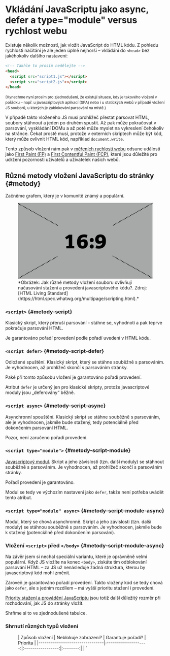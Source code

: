 # Vkládání JavaScriptu jako async, defer a type="module" versus rychlost webu

Existuje několik možností, jak vložit JavaScript do HTML kódu. Z pohledu rychlosti načítání je ale jeden úplně nejhorší – vkládání do `<head>` bez jakéhokoliv dalšího nastavení:

```html
<!-- Takhle to prosím nedělejte -->
<head>
  <script src="script1.js"></script>
  <script src="script2.js"></script>
</head>
```

<small>(Vynechme nyní prosím pro zjednodušení, že existují situace, kdy je takového vložení v pořádku – např. u javascriptových aplikací (SPA) nebo i u statických webů v případě vložení JS souborů, u kterých je zablokování parsování na místě.)</small>

V případě takto vloženého JS musí prohlížeč přestat parsovat HTML, soubory stáhnout a jeden po druhém spustit. Až pak může pokračovat v parsování, vyskládání DOMu a až poté může myslet na vykreslení čehokoliv na stránce. Čekat prostě musí, protože v externích skriptech může být kód, který může ovlivnit HTML kód, například `document.write`.

Tento způsob vložení nám pak v [měřeních rychlosti webu](metriky-rychlosti.md) odsune události jako [First Paint (FP)](metrika-fp.md) a [First Contentful Paint (FCP)](metrika-fcp.md), které jsou důležité pro udržení pozornosti uživatelů a uživatelek našich webů.

## Různé metody vložení JavaScriptu do stránky {#metody}

Začněme grafem, který je v komunitě známý a populární.

<figure>
<img src="../dist/images/original/todo.jpg" alt="">
<figcaption markdown="1">
*Obrázek: Jak různé metody vložení souboru ovlivňují načasování stažení a provedení javascriptového kódu?. Zdroj: [HTML Living Standard](https://html.spec.whatwg.org/multipage/scripting.html).*
</figcaption>
</figure>

### `<script>` {#metody-script}

Klasický skript, který přeruší parsování - stáhne se, vyhodnotí a pak teprve pokračuje parsování HTML.

Je garantováno pořadí provedení podle pořadí uvedení v HTML kódu.

### `<script defer>` {#metody-script-defer}

Odložené spuštění. Klasický skript, který se stáhne souběžně s parsováním. Je vyhodnocen, až prohlížeč skončí s parsováním stránky.

Paké při tomto způsobu vložení je garantováno pořadí provedení.

Atribut `defer` je určený jen pro klasické skripty, protože javascriptové moduly jsou „deferovány“ běžně.

### `<script async>` {#metody-script-async}

Asynchronní spouštění. Klasický skript se stáhne souběžně s parsováním, ale je vyhodnocen, jakmile bude stažený, tedy  potenciálně před dokončením parsování HTML.

Pozor, není zaručeno pořadí provedení.

### `<script type="module">` {#metody-script-module}

[Javascriptový modul](js-moduly.md). Skript a jeho závislosti (tzn. další moduly) se stáhnout souběžně s parsováním. Je vyhodnocen, až prohlížeč skončí s parsováním stránky.

Pořadí provedení je garantováno.

Modul se tedy ve výchozím nastavení jako `defer`, takže není potřeba uvádět tento atribut.

### `<script type="module" async>` {#metody-script-module-async}

Modul, který se chová asynchronně. Skript a jeho závislosti (tzn. další moduly) se stáhnou souběžně s parsováním. Je vyhodnocen, jakmile bude k stažený (potenciálně před dokončením parsování).

### Vložení `<script>` před `</body>` {#metody-script-module-async}

Na závěr jsem si nechal speciální variantu, které je oprávněně velmi populární. Když JS vložíte na konec `<body>`, získáte tím odblokování parsování HTML – za JS už nenásleduje žádná struktura, kterou by javascriptový kód mohl změnit.

Zároveň je garantováno pořadí provedení. Takto vložený kód se tedy chová jako `defer`, ale s jedním rozdílem – má vyšší prioritu stažení i provedení.

[Priority stažení a provádění JavaScriptu](js-priority.md) jsou totiž další důležitý rozměr při rozhodování, jak JS do stránky vložit.

Shrňme si to ve zjednodušené tabulce.

### Shrnutí různých typů vložení

<figure>
<div class="rwd-scrollable"  markdown="1">
| Způsob vložení                 | Neblokuje zobrazení? | Garantuje pořadí? | Priorita |
|--------------------------------|:--------------------:|:-----------------:|:--------:|
| `<script>`                     |                      |         +         |  ++++    |
| `<script defer>`               |            +         |         +         |  ++      |
| `<script async>`               |            +         |                   |  +++     |
| `<script type="module">`       |            +         |         +         |  +++     |
| `<script type="module" async>` |            +         |                   |  +++     |
| `<script>` před `</body>`      |            +         |         +         |  +++     |
</div>  
<figcaption markdown="1">
*Tabulka: TODO*
</figcaption>

<!-- <script type="module" async> vs <script type="module"> priority -->

</figure>

<!-- TODO tabulka -->

## Kdy máme co použít? {#kdy-co}

<!-- TODO různé typy -->

## Ukázka stránky {#ukazka}

<!-- TODO viz přednáška -->
